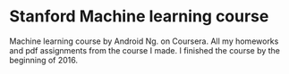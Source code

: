 # Stanford Machine learning course
Machine learning course by Android Ng. on Coursera. 
All my homeworks and pdf assignments from the course I made. I finished the course by the beginning of 2016.

